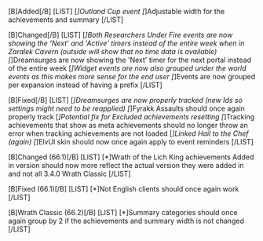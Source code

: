 [B]Added[/B]
[LIST]
[*]Outland Cup event
[*]Adjustable width for the achievements and summary
[/LIST]

[B]Changed[/B]
[LIST]
[*]Both Researchers Under Fire events are now showing the 'Next' and 'Active' timers instead of the entire week when in Zaralek Cavern (outside will show that no time data is available)
[*]Dreamsurges are now showing the 'Next' timer for the next portal instead of the entire week
[*]Widget events are now also grouped under the world events as this makes more sense for the end user
[*]Events are now grouped per expansion instead of having a prefix
[/LIST]

[B]Fixed[/B]
[LIST]
[*]Dreamsurges are now properly tracked (new Ids so settings might need to be reapplied)
[*]Fyrakk Assaults should once again properly track
[*]Potential fix for Excluded achievements resetting
[*]Tracking achievements that show as meta achievements should no longer throw an error when tracking achievements are not loaded
[*]Linked Hail to the Chef (again)
[*]ElvUI skin should now once again apply to event reminders
[/LIST]

[B]Changed (66.1)[/B]
[LIST]
[*]Wrath of the Lich King achievements Added in version should now more reflect the actual version they were added in and not all 3.4.0 Wrath Classic
[/LIST]

[B]Fixed (66.1)[/B]
[LIST]
[*]Not English clients should once again work
[/LIST]

[B]Wrath Classic (66.2)[/B]
[LIST]
[*]Summary categories should once again group by 2 if the achievements and summary width is not changed
[/LIST]